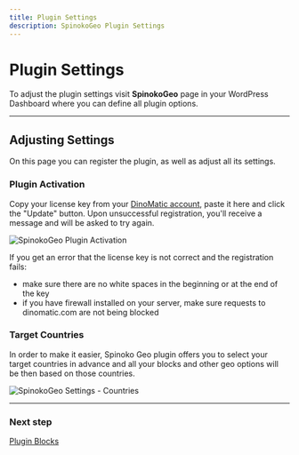 ```yaml
---
title: Plugin Settings
description: SpinokoGeo Plugin Settings
---
```


# Plugin Settings

To adjust the plugin settings visit **SpinokoGeo** page in your WordPress Dashboard where you can define all plugin options.

---

## Adjusting Settings

On this page you can register the plugin, as well as adjust all its settings.

### Plugin Activation

Copy your license key from your [DinoMatic account](https://dinomatic.com/account), paste it here and click the "Update" button.
Upon unsuccessful registration, you'll receive a message and will be asked to try again.

![SpinokoGeo Plugin Activation](https://media.dinomatic.com/images/docs/spinoko-geo/spinoko-geo-settings--registration.jpg)

If you get an error that the license key is not correct and the registration fails:

- make sure there are no white spaces in the beginning or at the end of the key
- if you have firewall installed on your server, make sure requests to dinomatic.com are not being blocked

### Target Countries

In order to make it easier, Spinoko Geo plugin offers you to select your target countries in advance and all your blocks and other geo options will be then based on those countries.

![SpinokoGeo Settings - Countries](https://media.dinomatic.com/images/docs/spinoko-geo/spinoko-geo-settings--countries.jpg)

---

### Next step

[Plugin Blocks](/docs/spinoko-geo/blocks/)
